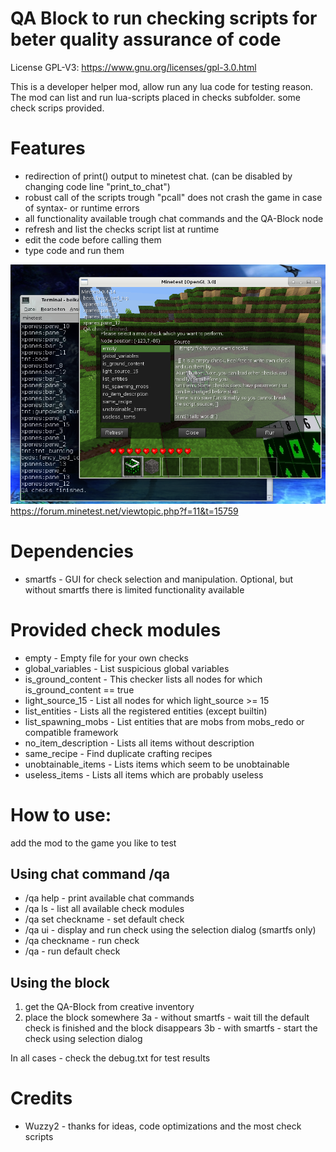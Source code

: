 QA Block to run checking scripts for beter quality assurance of code
=======

License GPL-V3: https://www.gnu.org/licenses/gpl-3.0.html

This is a developer helper mod, allow run any lua code for testing reason. The mod can list and run lua-scripts placed in checks subfolder. some check scrips provided.

# Features
- redirection of print() output to minetest chat. (can be disabled by changing code line "print_to_chat")
- robust call of the scripts trough "pcall" does not crash the game in case of syntax- or runtime errors
- all functionality available trough chat commands and the QA-Block node
- refresh and list the checks script list at runtime
- edit the code before calling them
- type code and run them

![Screenshot](screenshot.png)
https://forum.minetest.net/viewtopic.php?f=11&t=15759

# Dependencies
- smartfs - GUI for check selection and manipulation. Optional, but without smartfs there is limited functionality available

# Provided check modules
- empty - Empty file for your own checks
- global_variables - List suspicious global variables
- is_ground_content - This checker lists all nodes for which is_ground_content == true
- light_source_15 - List all nodes for which light_source >= 15
- list_entities - Lists all the registered entities (except builtin)
- list_spawning_mobs - List entities that are mobs from mobs_redo or compatible framework
- no_item_description - Lists all items without description
- same_recipe - Find duplicate crafting recipes
- unobtainable_items - Lists items which seem to be unobtainable
- useless_items - Lists all items which are probably useless

# How to use:
add the mod to the game you like to test

## Using chat command /qa
- /qa help - print available chat commands
- /qa ls - list all available check modules
- /qa set checkname - set default check
- /qa ui - display and run check using the selection dialog (smartfs only)
- /qa checkname - run check
- /qa - run default check

## Using the block
1. get the QA-Block from creative inventory
2. place the block somewhere
3a - without smartfs - wait till the default check is finished and the block disappears
3b - with smartfs - start the check using selection dialog

In all cases - check the debug.txt for test results


# Credits
- Wuzzy2 - thanks for ideas, code optimizations and the most check scripts
